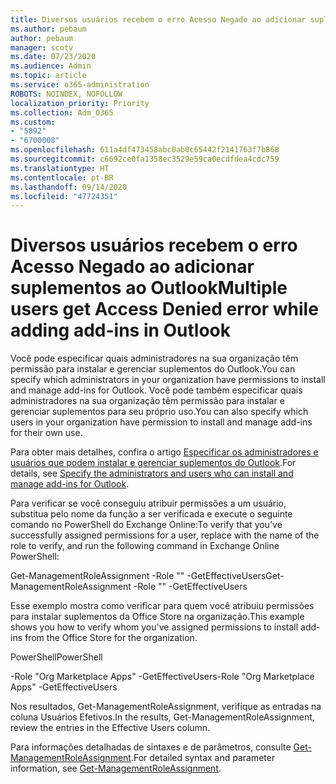 ```yaml
---
title: Diversos usuários recebem o erro Acesso Negado ao adicionar suplementos ao Outlook
ms.author: pebaum
author: pebaum
manager: scotv
ms.date: 07/23/2020
ms.audience: Admin
ms.topic: article
ms.service: o365-administration
ROBOTS: NOINDEX, NOFOLLOW
localization_priority: Priority
ms.collection: Adm_O365
ms.custom:
- "5892"
- "6700008"
ms.openlocfilehash: 611a4df473458abc0ab0c65442f2141763f7b868
ms.sourcegitcommit: c6692ce0fa1358ec3529e59ca0ecdfdea4cdc759
ms.translationtype: HT
ms.contentlocale: pt-BR
ms.lasthandoff: 09/14/2020
ms.locfileid: "47724351"
---
```

# <a name="multiple-users-get-access-denied-error-while-adding-add-ins-in-outlook"></a><span data-ttu-id="98381-102">Diversos usuários recebem o erro Acesso Negado ao adicionar suplementos ao Outlook</span><span class="sxs-lookup"><span data-stu-id="98381-102">Multiple users get Access Denied error while adding add-ins in Outlook</span></span>

<span data-ttu-id="98381-103">Você pode especificar quais administradores na sua organização têm permissão para instalar e gerenciar suplementos do Outlook.</span><span class="sxs-lookup"><span data-stu-id="98381-103">You can specify which administrators in your organization have permissions to install and manage add-ins for Outlook.</span></span> <span data-ttu-id="98381-104">Você pode também especificar quais administradores na sua organização têm permissão para instalar e gerenciar suplementos para seu próprio uso.</span><span class="sxs-lookup"><span data-stu-id="98381-104">You can also specify which users in your organization have permission to install and manage add-ins for their own use.</span></span>

<span data-ttu-id="98381-105">Para obter mais detalhes, confira o artigo [Especificar os administradores e usuários que podem instalar e gerenciar suplementos do Outlook](https://docs.microsoft.com/exchange/clients-and-mobile-in-exchange-online/add-ins-for-outlook/specify-who-can-install-and-manage-add-ins).</span><span class="sxs-lookup"><span data-stu-id="98381-105">For details, see [Specify the administrators and users who can install and manage add-ins for Outlook](https://docs.microsoft.com/exchange/clients-and-mobile-in-exchange-online/add-ins-for-outlook/specify-who-can-install-and-manage-add-ins).</span></span>

<span data-ttu-id="98381-106">Para verificar se você conseguiu atribuir permissões a um usuário, substitua <Role Name> pelo nome da função a ser verificada e execute o seguinte comando no PowerShell do Exchange Online:</span><span class="sxs-lookup"><span data-stu-id="98381-106">To verify that you've successfully assigned permissions for a user, replace <Role Name> with the name of the role to verify, and run the following command in Exchange Online PowerShell:</span></span>

<span data-ttu-id="98381-107">Get-ManagementRoleAssignment -Role "<Role Name>" -GetEffectiveUsers</span><span class="sxs-lookup"><span data-stu-id="98381-107">Get-ManagementRoleAssignment -Role "<Role Name>" -GetEffectiveUsers</span></span>

<span data-ttu-id="98381-108">Esse exemplo mostra como verificar para quem você atribuiu permissões para instalar suplementos da Office Store na organização.</span><span class="sxs-lookup"><span data-stu-id="98381-108">This example shows you how to verify whom you've assigned permissions to install add-ins from the Office Store for the organization.</span></span>

<span data-ttu-id="98381-109">PowerShell</span><span class="sxs-lookup"><span data-stu-id="98381-109">PowerShell</span></span>

<span data-ttu-id="98381-110">-Role "Org Marketplace Apps" -GetEffectiveUsers</span><span class="sxs-lookup"><span data-stu-id="98381-110">-Role "Org Marketplace Apps" -GetEffectiveUsers</span></span>

<span data-ttu-id="98381-111">Nos resultados, Get-ManagementRoleAssignment, verifique as entradas na coluna Usuários Efetivos.</span><span class="sxs-lookup"><span data-stu-id="98381-111">In the results, Get-ManagementRoleAssignment, review the entries in the Effective Users column.</span></span>

<span data-ttu-id="98381-112">Para informações detalhadas de sintaxes e de parâmetros, consulte [Get-ManagementRoleAssignment](https://docs.microsoft.com/powershell/module/exchange/get-managementroleassignment).</span><span class="sxs-lookup"><span data-stu-id="98381-112">For detailed syntax and parameter information, see [Get-ManagementRoleAssignment](https://docs.microsoft.com/powershell/module/exchange/get-managementroleassignment).</span></span>
 